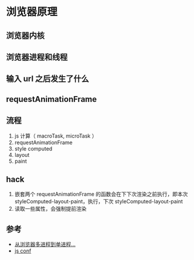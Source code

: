 # 浏览器原理

## 浏览器内核

## 浏览器进程和线程

## 输入 url 之后发生了什么

## requestAnimationFrame

## 流程

1. js 计算（ macroTask, microTask ）
2. requestAnimationFrame
3. style computed
4. layout
5. paint

## hack

1. 嵌套两个 requestAnimationFrame 的函数会在下下次渲染之前执行，即本次 styleComputed-layout-paint，执行，下次 styleComputed-layout-paint
2. 读取一些属性，会强制提前渲染

## 参考

- [从浏览器多进程到单进程...](https://segmentfault.com/a/1190000012925872)
- [js conf](https://www.youtube.com/watch?v=cCOL7MC4Pl0&t=752s)
